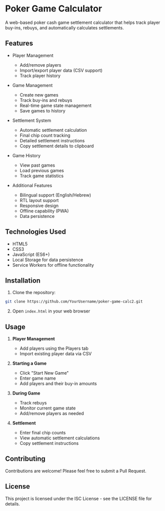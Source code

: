 # Poker Game Calculator

A web-based poker cash game settlement calculator that helps track player buy-ins, rebuys, and automatically calculates settlements.

## Features

- Player Management
  - Add/remove players
  - Import/export player data (CSV support)
  - Track player history

- Game Management
  - Create new games
  - Track buy-ins and rebuys
  - Real-time game state management
  - Save games to history

- Settlement System
  - Automatic settlement calculation
  - Final chip count tracking
  - Detailed settlement instructions
  - Copy settlement details to clipboard

- Game History
  - View past games
  - Load previous games
  - Track game statistics

- Additional Features
  - Bilingual support (English/Hebrew)
  - RTL layout support
  - Responsive design
  - Offline capability (PWA)
  - Data persistence

## Technologies Used

- HTML5
- CSS3
- JavaScript (ES6+)
- Local Storage for data persistence
- Service Workers for offline functionality

## Installation

1. Clone the repository:
```bash
git clone https://github.com/YourUsername/poker-game-calc2.git
```

2. Open `index.html` in your web browser

## Usage

1. **Player Management**
   - Add players using the Players tab
   - Import existing player data via CSV

2. **Starting a Game**
   - Click "Start New Game"
   - Enter game name
   - Add players and their buy-in amounts

3. **During Game**
   - Track rebuys
   - Monitor current game state
   - Add/remove players as needed

4. **Settlement**
   - Enter final chip counts
   - View automatic settlement calculations
   - Copy settlement instructions

## Contributing

Contributions are welcome! Please feel free to submit a Pull Request.

## License

This project is licensed under the ISC License - see the LICENSE file for details. 